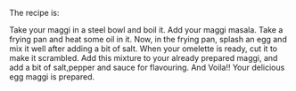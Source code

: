 The recipe is:

Take your maggi in a steel bowl and boil it.
Add your maggi masala.
Take a frying pan and heat some oil in it.
Now, in the frying pan, splash an egg and mix it well after adding a bit of salt.
When your omelette is ready, cut it to make it scrambled.
Add this mixture to your already prepared maggi, and add a bit of salt,pepper and sauce for flavouring.
And Voila!! Your delicious egg maggi is prepared.